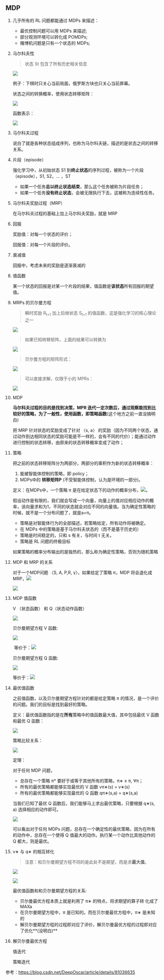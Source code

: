 ## MDP

1. 几乎所有的 RL 问题都能通过 MDPs 来描述：

   - 最优控制问题可以用 MDPs 来描述;
   - 部分观测环境可以转化成 POMDPs;
   - 赌博机问题是只有一个状态的 MDPs;

2. 马尔科夫性

   > 状态 St 包含了所有历史相关信息

   ![](../imgs/55.png)

   例子：下棋时只关心当前局面，俄罗斯方块也只关心当前屏幕。

   状态之间的转换概率，使用状态转移矩阵：

   ![](../imgs/56.png)

   函数表示：

   ![](../imgs/57.png)

3. 马尔科夫过程

   说白了就是各种状态组成序列，也称为马尔科夫链，描述的是状态之间的转移关系。

4. 片段（episode）

   强化学习中，从初始状态 S1 到**终止状态**的序列过程，被称为一个片段（episode），S1, S2，... ，ST

   - 如果一个任务**总以终止状态结束**，那么这个任务被称为片段任务；
   - 如果一个任务**没有终止状态**，会被无限执行下去，这被称为连续性任务。

5. 马尔科夫奖励过程（MRP）

   在马尔科夫过程的基础上加上马尔科夫奖励，就是 MRP

6. 回报

   奖励值：对每一个状态的评价；

   回报值：对每一个片段的评价。

7. 衰减值

   回报中，考虑未来的奖励是逐渐衰减的

8. 值函数

   某一个状态的回报是对某一个片段的结果，值函数是**该状态**所有回报的期望值。

9. MRPs 的贝尔曼方程

   > 瞬时奖励 R<sub>t+1</sub> 加上后继状态 S<sub>t+1</sub> 的值函数，这是强化学习的核心理论之一

   ![](../imgs/58.png)

   > 如果已知转移矩阵，上面的结果可以转换为

   ![](../imgs/59.png)

   > 贝尔曼方程的矩阵形式：

   ![](../imgs/60.png)

   > 可以直接求解，仅限于小的 MPRs：

    ![](../imgs/61.png)

10. MDP

    **马尔科夫过程的目的是找到决策，MPR 迭代一定次数后，通过观察能找到比较好的策略，为了一般性，使用函数，即策略函数**(这个地方之前一直没搞明白)

    把 MRP 针对状态的奖励变成了针对 〈s, a〉 的奖励（因为不同两个状态，通过动作到达相同状态的奖励可能是不一样的，会有不同的代价）；能通过动作进行控制的状态转移，由原来的状态转移概率变成了动作；

11. 策略

    把之前的状态转移矩阵分为两部分，两部分的乘积作为新的状态转移概率：

    1. 能被智能体控制的策略，即 policy；
    2. MDPs中的 **转移矩阵P** (不受智能体控制，认为是环境的一部分)。

    定义：在MDPs中，一个策略 π 是在给定状态下的动作的概率分布，![](F:/documents/AI/machine-learning/imgs/62.png)。

    假设动作是有限的，我们就会写成一个向量，向量上的值对应相应动作的概率，该向量求和为1，不同的状态就会对应不同的向量值。当为确定性策略的时候，就不是一个分布问题了，就是a=π。

    - 策略是对智能体行为的全部描述，若策略给定，所有动作将被确定。
    - 在 MDPs 中的策略是基于马尔科夫状态的（而不是基于历史的）
    - 策略是时间稳定的，只和 s 有关，与时间 t 无关。
    - 策略是 RL 问题的终极目标

    如果策略的概率分布输出的是独热的，那么称为确定性策略，否则为随机策略

12. MDP 和 MRP 的关系

    对于一个MDP问题 〈S, A, P,R, γ〉，如果给定了策略 π，MDP 将会退化成 MRP，![](../imgs/63.png)

    ![](../imgs/64.png)

13. MDP 值函数

    V （状态函数） 和 Q（状态动作函数） 

    ![](../imgs/65.png)

    贝尔曼期望方程 V 函数:

    ![](../imgs/66.png)

    ​	等价于：![](../imgs/68.png)

    贝尔曼期望方程 Q 函数:

    ![](../imgs/67.png)

    等价于：![](../imgs/69.png)

14. 最优值函数

    之前值函数，以及贝尔曼期望方程针对的都是给定策略 π 的情况，是一个评价的问题。我们的目标是找到最好的策略。

    定义：最优值函数指的是在**所有**策略中的值函数最大值，其中包括最优 V 函数和最优 Q 函数：

    ![](../imgs/70.png)

    策略比较关系：

    ![](../imgs/71.png)

    定理：

    对于任何 MDP 问题，

    - 总存在一个策略 π* 要好于或等于其他所有的策略，π∗ ≥ π, ∀π；
    - 所有的最优策略都能够实现最优的 V 函数 vπ∗(s) = v∗(s)
    - 所有的最优策略都能够实现最优的 Q 函数 qπ∗(s,a) = q∗(s,a)

    当我们已知了最优 Q 函数后，我们能够马上求出最优策略，只要根据 q∗(s, a) 选择相应的动作即可。

    ![](../imgs/72.png)

    可以看出对于任何 MDPs 问题，总存在一个确定性的最优策略，因为在所有的动作中，总存在一个使得 Q 值最大的动作。执行某一个动作比其他动作的 Q 都大，则是最优。

15. v∗ 与 q∗ 的相互转化

    > 注意：和贝尔曼期望方程不同的是此处不是期望，而是求**最大值**。

    ![](../imgs/73.png)

    ![](../imgs/74.png)

    最优值函数和和贝尔曼期望方程的关系:

    - 贝尔曼最优方程本质上就是利用了 π∗ 的特点，将求期望的算子转 化成了 MAXa
    - 在贝尔曼期望方程中，π 是已知的。而在贝尔曼最优方程中，π∗ 是未知的
    - 解贝尔曼期望方程的过程即对应了评价，解贝尔曼最优方程的过程即对应了优化**(没明白)**

16. 解贝尔曼最优方程

    值迭代

    策略迭代




参考：https://blog.csdn.net/DeepOscar/article/details/81036635

